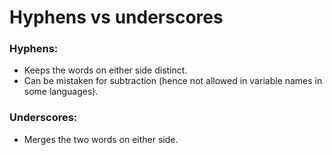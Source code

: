 # Hyphens vs underscores

### Hyphens:

- Keeps the words on either side distinct.
- Can be mistaken for subtraction (hence not allowed in variable names in some languages).

### Underscores:

- Merges the two words on either side.
